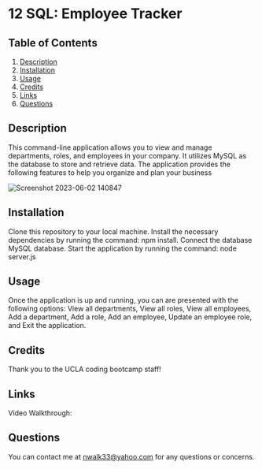 # 12 SQL: Employee Tracker

## Table of Contents 
1. [Description](#description)
2. [Installation](#installation)
5. [Usage](#usage)
3. [Credits](#credits)
4. [Links](#links)
5. [Questions](#questions)

## Description <a name="description"></a>
This command-line application allows you to view and manage departments, roles, and employees in your company. It utilizes MySQL as the database to store and retrieve data. The application provides the following features to help you organize and plan your business

![Screenshot 2023-06-02 140847](https://github.com/nwalk33/employeetracker/assets/124389890/500460bd-d89b-486c-9b11-b89cfb7a1422)

## Installation <a name="installation"></a>
Clone this repository to your local machine.
Install the necessary dependencies by running the command: npm install.
Connect the database MySQL database.
Start the application by running the command: node server.js

## Usage <a name="usage"></a>
Once the application is up and running, you can are presented with the following options: View all departments, View all roles, View all employees, Add a department, Add a role, Add an employee, Update an employee role, and Exit the application.

## Credits <a name="credits"></a>
Thank you to the UCLA coding bootcamp staff!

## Links <a name="links"></a>
Video Walkthrough:


## Questions <a name="questions"></a>
You can contact me at nwalk33@yahoo.com for any questions or concerns.
